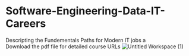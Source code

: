 # Software-Engineering-Data-IT-Careers
Descripting the Fundementals Paths for Modern IT jobs a\
Download the pdf file for detailed course URLs 
![Untitled Workspace (1)](https://user-images.githubusercontent.com/4873795/135354601-bdb65dfb-1313-494b-9bc1-74b57fa17507.jpg)
